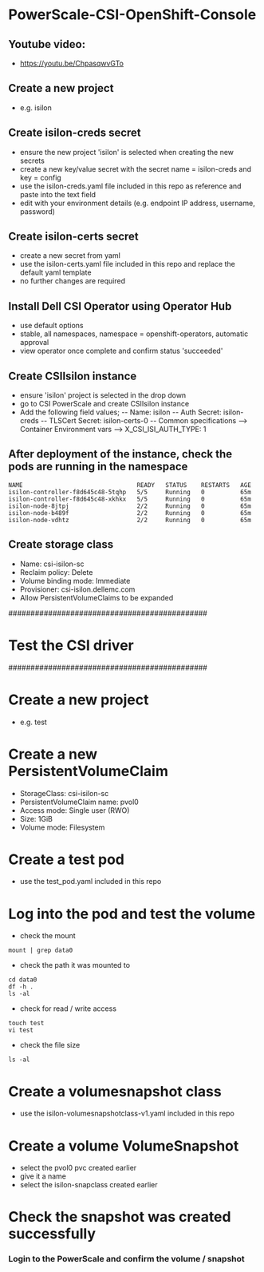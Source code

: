# PowerScale-CSI-OpenShift-Console

## Youtube video:
- https://youtu.be/ChpasqwvGTo

## Create a new project
- e.g. isilon

## Create isilon-creds secret
- ensure the new project 'isilon' is selected when creating the new secrets
- create a new key/value secret with the secret name = isilon-creds and key = config
- use the isilon-creds.yaml file included in this repo as reference and paste into the text field
- edit with your environment details (e.g. endpoint IP address, username, password)

## Create isilon-certs secret
- create a new secret from yaml
- use the isilon-certs.yaml file included in this repo and replace the default yaml template
- no further changes are required

## Install Dell CSI Operator using Operator Hub
- use default options
- stable, all namespaces, namespace = openshift-operators, automatic approval
- view operator once complete and confirm status 'succeeded'

## Create CSIIsilon instance
- ensure 'isilon' project is selected in the drop down
- go to CSI PowerScale and create CSIIsilon instance
- Add the following field values;
-- Name: isilon
-- Auth Secret: isilon-creds
-- TLSCert Secret: isilon-certs-0
-- Common specifications --> Container Environment vars --> X_CSI_ISI_AUTH_TYPE: 1

## After deployment of the instance, check the pods are running in the namespace
```
NAME                                READY   STATUS    RESTARTS   AGE
isilon-controller-f8d645c48-5tqhp   5/5     Running   0          65m
isilon-controller-f8d645c48-xkhkx   5/5     Running   0          65m
isilon-node-8jtpj                   2/2     Running   0          65m
isilon-node-b489f                   2/2     Running   0          65m
isilon-node-vdhtz                   2/2     Running   0          65m
```

## Create storage class
- Name: csi-isilon-sc
- Reclaim policy: Delete
- Volume binding mode: Immediate
- Provisioner: csi-isilon.dellemc.com
- Allow PersistentVolumeClaims to be expanded

#############################################
# Test the CSI driver
#############################################

# Create a new project
- e.g. test

# Create a new PersistentVolumeClaim
- StorageClass: csi-isilon-sc
- PersistentVolumeClaim name: pvol0
- Access mode: Single user (RWO)
- Size: 1GiB
- Volume mode: Filesystem

# Create a test pod
- use the test_pod.yaml included in this repo

# Log into the pod and test the volume
- check the mount
```
mount | grep data0
```
- check the path it was mounted to
```
cd data0
df -h .
ls -al
```
- check for read / write access
```
touch test
vi test
```
- check the file size
```
ls -al
```

# Create a volumesnapshot class
- use the isilon-volumesnapshotclass-v1.yaml included in this repo

# Create a volume VolumeSnapshot
- select the pvol0 pvc created earlier
- give it a name
- select the isilon-snapclass created earlier

# Check the snapshot was created successfully

### Login to the PowerScale and confirm the volume / snapshot
